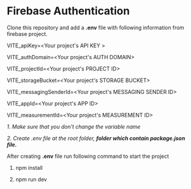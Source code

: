 # Firebase Authentication

Clone this repository and add a **.env** file with following information from firebase project.

VITE_apiKey=<Your project's API KEY >

VITE_authDomain=<Your project's AUTH DOMAIN>

VITE_projectId=<Your project's PROJECT ID>

VITE_storageBucket=<Your project's STORAGE BUCKET>

VITE_messagingSenderId=<Your project's MESSAGING SENDER ID>

VITE_appId=<Your project's APP ID>

VITE_measurementId=<Your project's MEASUREMENT ID>

_1. Make sure that you don't change the variable name_

_2. Create .env file at the root folder, **folder which contain package.json file.**_

After creating **.env** file run following command to start the project

1. npm install

2. npm run dev
